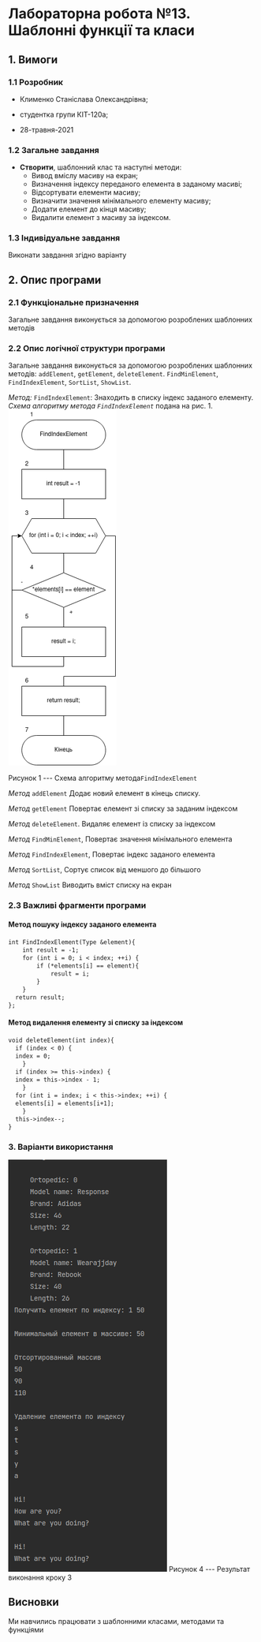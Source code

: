 ﻿
# Лабораторна робота №13. Шаблонні функції та класи

## 1. Вимоги

### 1.1 Розробник
 
- Клименко Станіслава Олександрівна;

- студентка групи КІТ-120а;

- 28-травня-2021

### 1.2 Загальне завдання

 * **Створити**, шаблонний клас та наступні методи:
	* Вивод вміслу масиву на екран;
	* Визначення індексу переданого елемента в заданому масиві;
	* Відсортувати елементи масиву;
	* Визначити значення мінімального елементу масиву;
	* Додати елемент до кінця масиву;
	* Видалити елемент з масиву за індексом. 

 
### 1.3 Індивідуальне завдання

Виконати завдання згідно варіанту

## 2. Опис програми 

### 2.1 Функціональне призначення

Загальне завдання виконується за допомогою розроблених шаблонних методів

### 2.2 Опис логічної структури програми
Загальне завдання виконується за допомогою розроблених шаблонних методів:
`addElement`,  `getElement`,  `deleteElement`. `FindMinElement`, `FindIndexElement`, `SortList`, `ShowList`.

_Метод:_  `FindIndexElement`: Знаходить в списку індекс заданого елементу.
_Схема алгоритму метода `FindIndexElement`_ подана на рис. 1.
![Блок-схема](assets/find.png)

Рисунок 1 --- Схема алгоритму метода`FindIndexElement`

_Метод_ `addElement` Додає новий елемент в кінець списку.

_Метод_   ``getElement`` Повертає елемент зі списку за заданим індексом

_Метод_   `deleteElement`.  Видаляє елемент із списку за індексом

_Метод_   `FindMinElement`,  Повертає значення мінімального елемента

_Метод_  `FindIndexElement`, Повертає індекс заданого елемента

_Метод_   `SortList`,   Сортує список від меншого до більшого

_Метод_   `ShowList` Виводить вміст списку на екран





### 2.3 Важливі фрагменти програми

#### Метод пошуку індексу заданого елемента

``` 
int FindIndexElement(Type &element){  
    int result = -1;  
    for (int i = 0; i < index; ++i) {  
	    if (*elements[i] == element){  
		    result = i;  
        }  
    }  
  return result;  
};
```
#### Метод видалення елементу зі списку за індексом

```
void deleteElement(int index){  
  if (index < 0) {  
  index = 0;  
    }  
  if (index >= this->index) {  
  index = this->index - 1;  
    }  
  for (int i = index; i < this->index; ++i) {  
  elements[i] = elements[i+1];  
    }  
  this->index--;  
}
```


### 3. Варіанти використання



![result3](assets/img.png)
Рисунок 4 --- Результат виконання кроку 3


## Висновки

Ми навчились працювати з шаблонними класами, методами та  функціями

